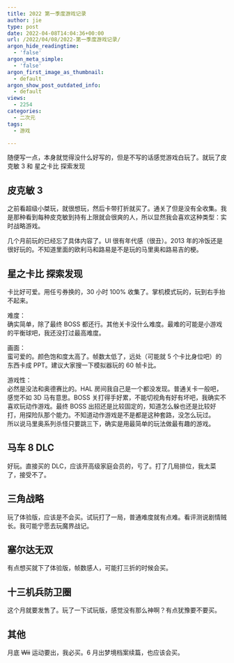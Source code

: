 ```yaml
---
title: 2022 第一季度游戏记录
author: jie
type: post
date: 2022-04-08T14:04:36+00:00
url: /2022/04/08/2022-第一季度游戏记录/
argon_hide_readingtime:
  - 'false'
argon_meta_simple:
  - 'false'
argon_first_image_as_thumbnail:
  - default
argon_show_post_outdated_info:
  - default
views:
  - 2254
categories:
  - 二次元
tags:
  - 游戏

---
```

随便写一点，本身就觉得没什么好写的，但是不写的话感觉游戏白玩了。就玩了皮克敏 3 和 星之卡比 探索发现

## 皮克敏 3

之前看超级小桀玩，就很想玩，然后卡带打折就买了。通关了但是没有全收集。我是那种看到每种皮克敏到持有上限就会很爽的人，所以显然我会喜欢这种类型：实时战略游戏。

几个月前玩的已经忘了具体内容了。UI 很有年代感（很丑）。2013 年的冷饭还是很好玩的。不知道里面的欧利马和路易是不是玩的马里奥和路易吉的梗。

## 星之卡比 探索发现

卡比好可爱。用任亏券换的，30 小时 100% 收集了。掌机模式玩的，玩到右手抬不起来。

难度：  
确实简单，除了最终 BOSS 都还行。其他关卡没什么难度。最难的可能是小游戏的平衡球吧，我还没打过最高难度。

画面：  
蛮可爱的。颜色饱和度太高了。帧数太低了，远处（可能就 5 个卡比身位吧）的东西卡成 PPT。建议大家搜一下模拟器玩的 60 帧卡比。

游戏性：  
必然是没法和奥德赛比的。HAL 房间我自己是一个都没发现。普通关卡一般吧，感觉不如 3D 马有意思。BOSS 关打得手好累，不能切视角有好有坏吧，我确实不喜欢玩动作游戏。最终 BOSS 出招还是比较固定的，知道怎么躲也还是比较好打，用探险队那个能力。不知道动作游戏是不是都是这种套路，没怎么玩过。  
所以说马里奥系列杀怪只要跳三下，确实是用最简单的玩法做最有趣的游戏。

## 马车 8 DLC

好玩。直接买的 DLC，应该开高级家庭会员的，亏了。打了几局排位，我太菜了，接受不了。

## 三角战略

玩了体验版，应该是不会买。试玩打了一局，普通难度就有点难。看评测说剧情贼长。我可能宁愿去玩魔界战记。

## 塞尔达无双

有点想买就下了体验版，帧数感人，可能打三折的时候会买。

## 十三机兵防卫圈

这个月就要发售了。玩了一下试玩版，感觉没有那么神啊？有点犹豫要不要买。

## 其他

月底 <s>Wii</s> 运动要出，我必买。6 月出梦境档案续篇，也应该会买。